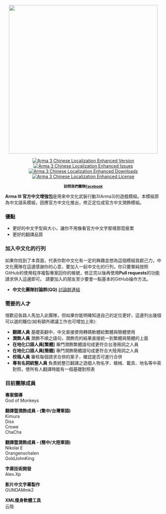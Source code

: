 <p align="center">
    <img src="http://i.imgur.com/qNdRZyS.png" width="480">
</p>

<p align="center">
    <a href="https://github.com/GodofMonkeys/Arma-III-Chinese-Localization-Enhanced/releases/latest">
        <img src="https://img.shields.io/badge/Version-4.0-blue.svg?style=flat-square" alt="Arma 3 Chinese Localization Enhanced Version">
    </a>
    <a href="https://github.com/GodofMonkeys/Arma-III-Chinese-Localization-Enhanced/issues">
        <img src="https://img.shields.io/github/issues-raw/GodofMonkeys/Arma-III-Chinese-Localization-Enhanced.svg?style=flat-square&label=Issues" alt="Arma 3 Chinese Localization Enhanced Issues">
    </a>
    <a href="https://github.com/GodofMonkeys/Arma-III-Chinese-Localization-Enhanced/releases">
        <img src="https://img.shields.io/github/downloads/GodofMonkeys/Arma-III-Chinese-Localization-Enhanced/total.svg?style=flat-square&label=Downloads" alt="Arma 3 Chinese Localization Enhanced Downloads">
    </a>
    <a href="https://github.com/GodofMonkeys/Arma-III-Chinese-Localization-Enhanced/blob/master/LICENSE">
        <img src="https://img.shields.io/github/license/mashape/apistatus.svg?style=flat-square" alt="Arma 3 Chinese Localization Enhanced License">
    </a>
</p>

<p align="center">
    <sup><strong>訪問我們團隊<a href="https://www.facebook.com/TaiwanArmaCiFuQiPingTai/?fref=ts">Facebook</a></strong></sup>
</p>

**Arma III 官方中文增強包**是用來中文化武裝行動3(Arma3)的遊戲模組。本模組原為中文語系模組，因應官方中文化推出，修正定位成官方中文潤飾模組。

### 優點
- 更好的中文字型與大小，讓你不用像看官方中文字那樣那麼疲累
- 更好的翻譯品質

### 加入中文化的行列
如果你找到了本頁面，代表你對中文化有一定的興趣並想為這個模組貢獻己力，中文化團隊在這邊感謝你的心意，要加入一起中文化的行列，你只要單純按照GitHub的使用程序複製專案回你的帳號，修正完以後再使用**Pull requests**的功能請求併入這邊即可。
請要加入的朋友至少要會一點基本的GitHub操作方法。

- **中文化團隊討論群(QQ)** <a href="https://jq.qq.com/?_wv=1027&k=4C3E3cO">討論群連結</a>

### 需要的人才
很歡迎各路人馬加入此團隊，但如果你能明確知道自己的定位更好，這邊列出幾個可以選的職位(如有額外建議工作也可增加上來):
- **翻譯人員** 基礎英翻中，中文直接使用轉碼軟體給繁體與簡體使用
- **潤飾人員** 潤飾不順之語句，潤飾完的結果直接統一到繁體與簡體的上面
- **在地化口語人員[繁體]** 專門潤飾繁體語句成更符合台港用詞之人員
- **在地化口語人員[簡體]** 專門潤飾簡體語句成更符合大陸用詞之人員
- **校稿人員** 審核每個請求合併的案子，確認是否可進行合併
- **專有名詞統整人員** 負責統整已翻譯之遊戲人物名字、槍械、載具、地名等中英對照，使所有人翻譯時能有一個基礎對照表

### 目前團隊成員
**專案領導**
<br/>God of Monkeys

**翻譯暨潤飾成員 - (繁中/台灣軍語)**
<br/>Kimura
<br/>Diss
<br/>Crowe
<br/>ChaCha

**翻譯暨潤飾成員 - (簡中/大陸軍語)**
<br/>Nikolai E
<br/>Orangenschalen
<br/>GoldJohnKing

**字庫技術開發**
<br/>Alex.Xp

**影片中文字幕製作**
<br/>GUNDAMmk2

**XML瘦身軟體工具**
<br/>云隐
